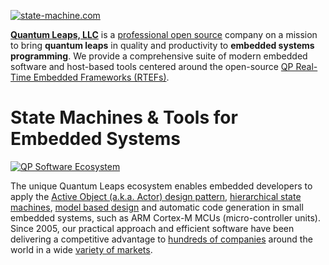 <a href="https://www.state-machine.com" title="state-machine.com"><img src="https://www.state-machine.com/attachments/logo_ql_400.png" title="state-machine.com"></a>

[<b>Quantum Leaps, LLC</b>](https://www.state-machine.com) is a [professional open source](https://www.state-machine.com/about#OpenSource) company on a mission to bring **quantum leaps** in quality and productivity to **embedded systems programming**. We provide a comprehensive suite of modern embedded software and host-based tools centered around the open-source [QP Real-Time Embedded Frameworks (RTEFs)](https://www.state-machine.com/rtef).

# State Machines & Tools for Embedded Systems
[![QP Software Ecosystem](https://www.state-machine.com/attachments/qp-ecosystem.png)](https://www.state-machine.com/products)

The unique Quantum Leaps ecosystem enables embedded developers to apply the [Active Object (a.k.a. Actor) design pattern](https://www.state-machine.com/active-object), [hierarchical state machines](https://www.state-machine.com/fsm#HSM), [model based design](https://www.state-machine.com/mbd) and automatic code generation in small embedded systems, such as ARM Cortex-M MCUs (micro-controller units). Since 2005, our practical approach and efficient software have been delivering a competitive advantage to [hundreds of companies](https://www.state-machine.com/customers/) around the world in a wide [variety of markets](https://www.state-machine.com/customers/#Markets).

